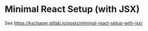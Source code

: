# Minimal React Setup (with JSX)

See https://kschaper.gitlab.io/posts/minimal-react-setup-with-jsx/
